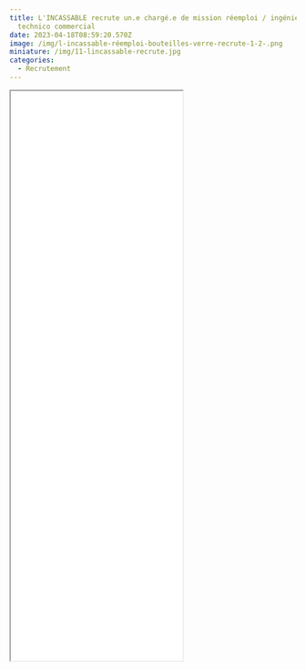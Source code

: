 ```yaml
---
title: L'INCASSABLE recrute un.e chargé.e de mission réemploi / ingénieur.e
  technico commercial
date: 2023-04-18T08:59:20.570Z
image: /img/l-incassable-réemploi-bouteilles-verre-recrute-1-2-.png
miniature: /img/11-lincassable-recrute.jpg
categories:
  - Recrutement
---
```

<iframe style="margin:auto;" src="/files/CHARGE.E_DE_MISSION_REEMPLOI_-_INGENIEUR.E_TECHNICO_COMMERCIAL.pdf" width="60%" height="1000px"> </iframe>